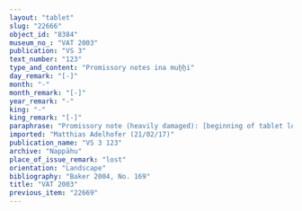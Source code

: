 ```yaml
---
layout: "tablet"
slug: "22666"
object_id: "8384"
museum_no_: "VAT 2003"
publication: "VS 3"
text_number: "123"
type_and_content: "Promissory notes ina muẖẖi"
day_remark: "[-]"
month: "-"
month_remark: "[-]"
year_remark: "-"
king: "-"
king_remark: "[-]"
paraphrase: "Promissory note (heavily damaged): [beginning of tablet lost] The extant part of the tablet starts with the mention of containers of pressed dates (<em>darīku</em>) at the river [...]. 2 clauses follow excluding 5 shekels of silver owed by <strong>A</strong> and 1 kor of dates, interest-free [loan] (<em>hubuttūtu</em>), from this debt. It ends with the final clause concerning the guard&rsquo;s fee (<em>kādu</em>) and the levy of the agricultural supervisor (<em>gugallu</em>) not having been paid. 1 witness legible, remainder of tablet lost.<br /> &nbsp;<br /> No real protagonists legible; <strong>A</strong>&nbsp;= Arad-[...]<br /> &nbsp;"
imported: "Matthias Adelhofer (21/02/17)"
publication_name: "VS 3 123"
archive: "Nappāhu"
place_of_issue_remark: "lost"
orientation: "Landscape"
bibliography: "Baker 2004, No. 169"
title: "VAT 2003"
previous_item: "22669"
---
```

